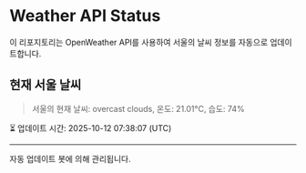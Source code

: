
# Weather API Status

이 리포지토리는 OpenWeather API를 사용하여 서울의 날씨 정보를 자동으로 업데이트합니다.

## 현재 서울 날씨
> 서울의 현재 날씨: overcast clouds, 온도: 21.01°C, 습도: 74%

⏳ 업데이트 시간: 2025-10-12 07:38:07 (UTC)

---
자동 업데이트 봇에 의해 관리됩니다.
